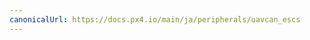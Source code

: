 ```yaml
---
canonicalUrl: https://docs.px4.io/main/ja/peripherals/uavcan_escs
---
```


<Redirect to="../uavcan/escs" />